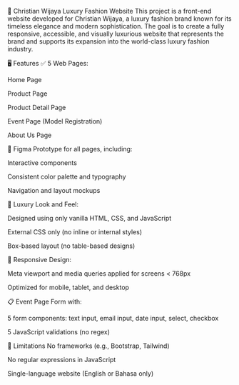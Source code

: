🌟 Christian Wijaya Luxury Fashion Website
This project is a front-end website developed for Christian Wijaya, a luxury fashion brand known for its timeless elegance and modern sophistication. The goal is to create a fully responsive, accessible, and visually luxurious website that represents the brand and supports its expansion into the world-class luxury fashion industry.

🖥️ Features
✅ 5 Web Pages:

Home Page

Product Page

Product Detail Page

Event Page (Model Registration)

About Us Page

🎨 Figma Prototype for all pages, including:

Interactive components

Consistent color palette and typography

Navigation and layout mockups

💎 Luxury Look and Feel:

Designed using only vanilla HTML, CSS, and JavaScript

External CSS only (no inline or internal styles)

Box-based layout (no table-based designs)

📱 Responsive Design:

Meta viewport and media queries applied for screens < 768px

Optimized for mobile, tablet, and desktop

📋 Event Page Form with:

5 form components: text input, email input, date input, select, checkbox

5 JavaScript validations (no regex)

🚫 Limitations
No frameworks (e.g., Bootstrap, Tailwind)

No regular expressions in JavaScript

Single-language website (English or Bahasa only)
